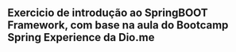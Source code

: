 ## Exercicio de introdução ao SpringBOOT Framework, com base na aula do Bootcamp Spring Experience da Dio.me
